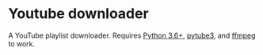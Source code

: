 # Youtube downloader
A YouTube playlist downloader. Requires [Python 3.6+](https://www.python.org/downloads/), [pytube3](https://github.com/nficano/pytube), and [ffmpeg](https://www.ffmpeg.org/) to work.


